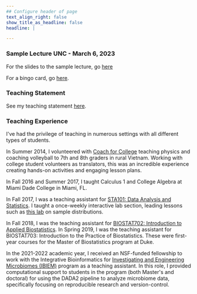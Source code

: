 ```yaml
---
## Configure header of page
text_align_right: false
show_title_as_headline: false
headline: |

---
```


### Sample Lecture UNC - March 6, 2023

For the slides to the sample lecture, go [here](./lecture2_test.pdf)

For a bingo card, go [here](./online_bingo.pdf).

### Teaching Statement

See my teaching statement [here](./teaching.pdf). 



### Teaching Experience

I've had the privilege of teaching in numerous settings with all different types of students. 

In Summer 2014, I volunteered with [Coach for College](https://www.coachforcollege.org/) teaching physics and coaching volleyball to 7th and 8th graders in rural Vietnam. Working with college student volunteers as translators, this was an incredible experience  creating hands-on activities and engaging lesson plans. 

In Fall 2016 and Summer 2017, I taught Calculus 1 and College Algebra at Miami Dade College in Miami, FL. 

In Fall 2017, I was a teaching assistant for [STA101: Data Analysis and Statistics](https://www2.stat.duke.edu/courses/Fall17/sta101.001/). I taught a once-weekly interactive lab section, leading lessons such as [this lab](https://openintro.shinyapps.io/sampling_distributions/) on sample distributions. 

In Fall 2018, I was the teaching assistant for [BIOSTAT702: Introduction to Applied Biostatistics](./syllabus702.pdf). In Spring 2019, I was the teaching assistant for BIOSTAT703: Introduction to the Practice of Biostatistics. These were first-year courses for the Master of Biostatistics program at Duke. 

In the 2021-2022 academic year, I received an NSF-funded fellowship to work with the Integrative Bioinformatics for [Investigating and Engineering Microbiomes (IBIEM)](https://ibiem.pratt.duke.edu/) program as a teaching assistant. In this role, I provided computational support to students in the program (both Master's and doctoral) for using the DADA2 pipeline to analyze microbiome data, specifically focusing on reproducible research and version-control. 
